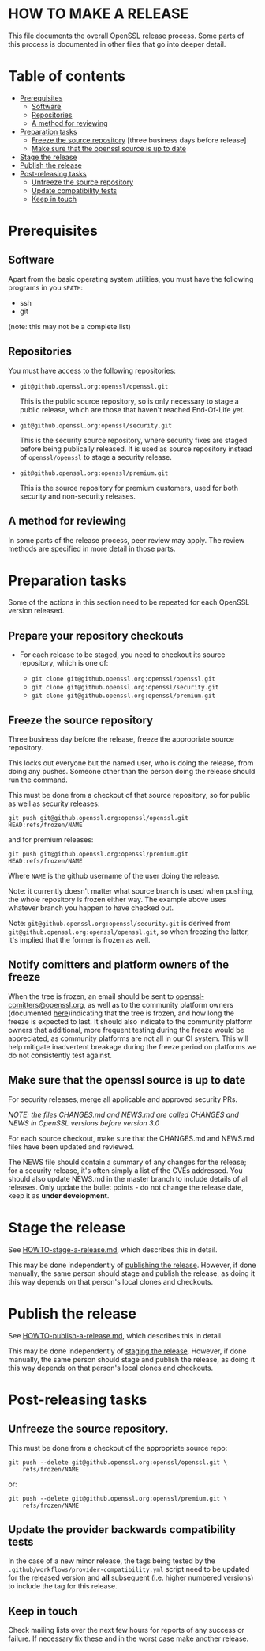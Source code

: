 # HOW TO MAKE A RELEASE

This file documents the overall OpenSSL release process.  Some parts of this
process is documented in other files that go into deeper detail.

# Table of contents

-   [Prerequisites](#prerequisites)
    -   [Software](#software)
    -   [Repositories](#repositories)
    -   [A method for reviewing](#a-method-for-reviewing)
-   [Preparation tasks](#preparation-tasks)
    -   [Freeze the source repository](#freeze-the-source-repository) [three business days before release]
    -   [Make sure that the openssl source is up to date](#make-sure-that-the-openssl-source-is-up-to-date)
-   [Stage the release](#stage-the-release)
-   [Publish the release](#publish-the-release)
-   [Post-releasing tasks](#post-publishing-tasks)
    -   [Unfreeze the source repository](#unfreeze-the-source-repository)
    -   [Update compatibility tests](#update-the-provider-backwards-compatibility-tests)
    -   [Keep in touch](#keep-in-touch)


# Prerequisites

## Software

Apart from the basic operating system utilities, you must have the following
programs in you `$PATH`:

- ssh
- git

(note: this may not be a complete list)

## Repositories

You must have access to the following repositories:

-   `git@github.openssl.org:openssl/openssl.git`

    This is the public source repository, so is only necessary to stage
    a public release, which are those that haven't reached End-Of-Life
    yet.

-   `git@github.openssl.org:openssl/security.git`

    This is the security source repository, where security fixes are
    staged before being publically released.  It is used as source
    repository instead of `openssl/openssl` to stage a security
    release.

-   `git@github.openssl.org:openssl/premium.git`

    This is the source repository for premium customers, used for both
    security and non-security releases.

## A method for reviewing

In some parts of the release process, peer review may apply.  The review
methods are specified in more detail in those parts.

# Preparation tasks

Some of the actions in this section need to be repeated for each OpenSSL
version released.

## Prepare your repository checkouts

-   For each release to be staged, you need to checkout its source
    repository, which is one of:

    -   `git clone git@github.openssl.org:openssl/openssl.git`
    -   `git clone git@github.openssl.org:openssl/security.git`
    -   `git clone git@github.openssl.org:openssl/premium.git`

## Freeze the source repository

Three business day before the release, freeze the appropriate source
repository.

This locks out everyone but the named user, who is doing the release, from
doing any pushes.  Someone other than the person doing the release should
run the command.

This must be done from a checkout of that source repository, so for public
as well as security releases:

    git push git@github.openssl.org:openssl/openssl.git HEAD:refs/frozen/NAME

and for premium releases:

    git push git@github.openssl.org:openssl/premium.git HEAD:refs/frozen/NAME

Where `NAME` is the github username of the user doing the release.

Note: it currently doesn't matter what source branch is used when pushing,
the whole repository is frozen either way.  The example above uses whatever
branch you happen to have checked out.

Note: `git@github.openssl.org:openssl/security.git` is derived from
`git@github.openssl.org:openssl/openssl.git`, so when freezing the latter,
it's implied that the former is frozen as well.

## Notify comitters and platform owners of the freeze

When the tree is frozen, an email should be sent to openssl-comitters@openssl.org, as well as to the community platform owners (documented [here](https://www.openssl.org/policies/general-supplemental/platforms.html))indicating that the tree is frozen, and how long the freeze is expected to last.  It should also indicate to the community platform owners that additional, more frequent testing during the freeze would be appreciated, as community platforms are not all in our CI system.  This will help mitigate inadvertent breakage during the freeze period on platforms we do not consistently test against.


## Make sure that the openssl source is up to date

For security releases, merge all applicable and approved security PRs.

*NOTE: the files CHANGES.md and NEWS.md are called CHANGES and NEWS in
OpenSSL versions before version 3.0*

For each source checkout, make sure that the CHANGES.md and NEWS.md files
have been updated and reviewed.

The NEWS file should contain a summary of any changes for the release;
for a security release, it's often simply a list of the CVEs addressed.
You should also update NEWS.md in the master branch to include details of
all releases.  Only update the bullet points - do not change the release
date, keep it as **under development**.

# Stage the release

See [HOWTO-stage-a-release.md](HOWTO-stage-a-release.md), which describes
this in detail.

This may be done independently of [publishing the release](#publish-the-release).
However, if done manually, the same person should stage and publish the
release, as doing it this way depends on that person's local clones and
checkouts.

# Publish the release

See [HOWTO-publish-a-release.md](HOWTO-publish-a-release.md), which
describes this in detail.

This may be done independently of [staging the release](#stage-the-release).
However, if done manually, the same person should stage and publish the
release, as doing it this way depends on that person's local clones and
checkouts.

# Post-releasing tasks

## Unfreeze the source repository.

This must be done from a checkout of the appropriate source repo:

    git push --delete git@github.openssl.org:openssl/openssl.git \
        refs/frozen/NAME

or:

    git push --delete git@github.openssl.org:openssl/premium.git \
        refs/frozen/NAME

## Update the provider backwards compatibility tests

In the case of a new minor release, the tags being tested by the
`.github/workflows/provider-compatibility.yml`
script need to be updated for the released version and **all** subsequent (i.e.
higher numbered versions) to include the tag for this release.

## Keep in touch

Check mailing lists over the next few hours for reports of any success or
failure.  If necessary fix these and in the worst case make another
release.

